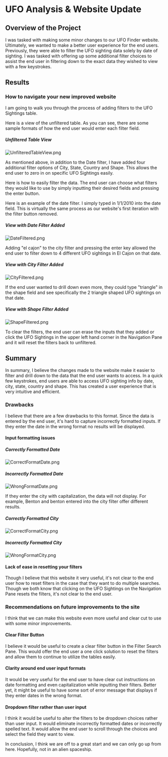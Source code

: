 # UFO Analysis & Website Update
## Overview of the Project
I was tasked with making some minor changes to our UFO Finder website. Ultimately, we wanted to make a better user experience for the end users. Previously, they were able to filter the UFO sighting data solely by date of sighting. I was tasked with offering up some additional filter choices to assist the end user in filtering down to the exact data they wished to view with a few keystrokes. 

## Results

### How to navigate your new improved website
I am going to walk you through the process of adding filters to the UFO Sightings table. 

Here is a view of the unfiltered table. As you can see, there are some sample formats of how the end user would enter each filter field. 

##### Unfiltered Table View
![UnfilteredTableView.png](https://github.com/melaniekelsey/UFOS/blob/main/resources/UnfilteredTableView.png)

As mentioned above, in addition to the Date filter, I have added four additional filter options of City, State, Country and Shape. This allows the end user to zero in on specific UFO Sightings easily. 

Here is how to easily filter the data. The end user can choose what filters they would like to use by simply inputting their desired fields and pressing the enter button. 

Here is an example of the date filter. I simply typed in 1/1/2010 into the date field. This is virtually the same process as our website's first iteration with the filter button removed. 

##### View with Date Filter Added
![DateFiltered.png](https://github.com/melaniekelsey/UFOS/blob/main/resources/DateFiltered.png)

Adding "el cajon" to the city filter and pressing the enter key allowed the end user to filter down to 4 different UFO sightings in El Cajon on that date. 

##### View with City Filter Added
![CityFiltered.png](https://github.com/melaniekelsey/UFOS/blob/main/resources/CityFiltered.png)

If the end user wanted to drill down even more, they could type "triangle" in the shape field and see specifically the 2 triangle shaped UFO sightings on that date. 

##### View with Shape Filter Added
![ShapeFiltered.png](https://github.com/melaniekelsey/UFOS/blob/main/resources/ShapeFiltered.png)

To clear the filters, the end user can erase the inputs that they added or click the UFO Sightings in the upper left hand corner in the Navigation Pane and it will reset the filters back to unfiltered. 

## Summary
In summary, I believe the changes made to the website make it easier to filter and drill down to the data that the end user wants to access. In a quick few keystrokes, end users are able to access UFO sighting info by date, city, state, country and shape. This has created a user experience that is very intuitive and efficient. 

### Drawbacks
I believe that there are a few drawbacks to this format. Since the data is entered by the end user, it's hard to capture incorrectly formatted inputs. If they enter the date in the wrong format no results will be displayed. 

#### Input formatting issues

##### Correctly Formatted Date
![CorrectFormatDate.png](https://github.com/melaniekelsey/UFOS/blob/main/resources/CorrectFormatDate.png)

##### Incorrectly Formatted Date
![WrongFormatDate.png](https://github.com/melaniekelsey/UFOS/blob/main/resources/WrongFormatDate.png)

If they enter the city with capitalization, the data will not display. For example, Benton and benton entered into the city filter offer different results. 

##### Correctly Formatted City
![CorrectFormatCity.png](https://github.com/melaniekelsey/UFOS/blob/main/resources/CorrectFormatCity.png)

##### Incorrectly Formatted City
![WrongFormatCity.png](https://github.com/melaniekelsey/UFOS/blob/main/resources/WrongFormatCity.png)

#### Lack of ease in resetting your filters

Though I believe that this website it very useful, it's not clear to the end user how to reset filters in the case that they want to do multiple searches. Though we both know that clicking on the UFO Sightings on the Navigation Pane resets the filters, it's not clear to the end user. 

### Recommendations on future improvements to the site
I think that we can make this website even more useful and clear cut to use with some minor improvements. 

#### Clear Filter Button
I believe it would be useful to create a clear filter button in the Filter Search Pane. This would offer the end user a one click solution to reset the filters and allow them to continue to utilize the tables easily. 

#### Clarity around end user input formats
It would be very useful for the end user to have clear cut instructions on date formatting and even capitalization while inputting their filters. Better yet, it might be useful to have some sort of error message that displays if they enter dates in the wrong format. 

#### Dropdown filter rather than user input
I think it would be useful to alter the filters to be dropdown choices rather than user input. It would eliminate incorrectly formatted dates or incorrectly spelled text. It would allow the end user to scroll through the choices and select the field they want to view. 

In conclusion, I think we are off to a great start and we can only go up from here. Hopefully, not in an alien spaceship. 



